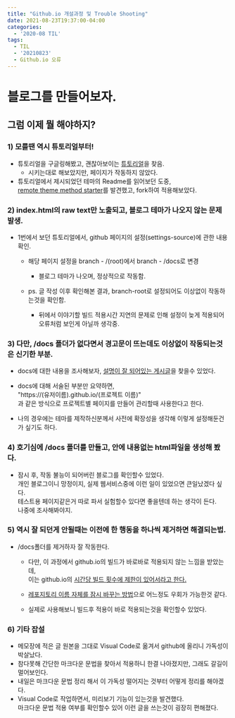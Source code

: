 ```yaml
---
title: "Github.io 개설과정 및 Trouble Shooting"
date: 2021-08-23T19:37:00-04:00
categories:
  - '2020-08 TIL'
tags:
  - TIL
  - '20210823'
  - Github.io 오류
---
```


# 블로그를 만들어보자.
## 그럼 이제 뭘 해야하지?

### 1) 모를땐 역시 튜토리얼부터!
* 튜토리얼을 구글링해봤고, 괜찮아보이는 [튜토리얼]을 찾음.  
  * 시키는대로 해보았지만, 페이지가 작동하지 않았다.
* 튜토리얼에서 제시되었던 테마의 Readme를 읽어보던 도중,  
[remote theme method starter]를 발견했고, fork하여 적용해보았다.



### 2) index.html의 raw text만 노출되고, 블로그 테마가 나오지 않는 문제 발생.
* 1번에서 보던 튜토리얼에서, github 페이지의 설정(settings-source)에 관한 내용 확인.

  * 해당 페이지 설정을 branch - /(root)에서 branch - /docs로 변경
    * 블로그 테마가 나오며, 정상적으로 작동함.
  
  * ps. 글 작성 이후 확인해본 결과, branch-root로 설정되어도 이상없이 작동하는것을 확인함.
    * 뒤에서 이야기할 빌드 적용시간 지연의 문제로 인해 설정이 늦게 적용되어 오류처럼 보인게 아닐까 생각중. 

### 3) 다만, /docs 폴더가 없다면서 경고문이 뜨는데도 이상없이 작동되는것은 신기한 부분.

* docs에 대한 내용을 조사해보자, [설명이 잘 되어있는 게시글]을 찾을수 있었다.

* docs에 대해 서술된 부분만 요약하면,  
"https://(유저이름).github.io/(프로젝트 이름)"  
과 같은 방식으로 프로젝트별 페이지를 만들어 관리할때 사용한다고 한다.
* 나의 경우에는 테마를 제작하신분께서 사전에 확장성을 생각해 이렇게 설정해둔건가 싶기도 하다.

### 4) 호기심에 /docs 폴더를 만들고, 안에 내용없는 html파일을 생성해 봤다.

* 잠시 후, 작동 불능이 되어버린 블로그를 확인할수 있었다.  
개인 블로그이니 망정이지, 실제 웹서비스중에 이런 일이 있었으면 큰일났겠다 싶다.  
테스트용 페이지같은거 따로 파서 실험할수 있다면 좋을텐데 하는 생각이 든다.  
나중에 조사해봐야지.

### 5) 역시 잘 되던게 안될때는 이전에 한 행동을 하나씩 제거하면 해결되는법.  
* /docs폴더를 제거하자 잘 작동한다.

  * 다만, 이 과정에서 github.io의 빌드가 바로바로 적용되지 않는 느낌을 받았는데,  
이는 github.io의 [시간당 빌드 횟수에 제한이 있어서라고 한다.]

  * [레포지토리 이름 자체를 잠시 바꾸는 방법]으로 어느정도 우회가 가능한것 같다.  
  * 실제로 사용해보니 빌드후 적용이 바로 적용되는것을 확인할수 있었다. 

### 6) 기타 잡설  
* 메모장에 적은 글 원본을 그대로 Visual Code로 옮겨서 github에 올리니 가독성이 박살났다.  
* 참다못해 간단한 마크다운 문법을 찾아서 적용하니 한결 나아졌지만, 그래도 갈길이 멀어보인다.  
* 내일은 마크다운 문법 정리 해서 이 가독성 떨어지는 것부터 어떻게 정리를 해야겠다.
* Visual Code로 작업하면서, 미리보기 기능이 있는것을 발견했다.  
마크다운 문법 적용 여부를 확인할수 있어 이런 글을 쓰는것이 굉장히 편해졌다.


[튜토리얼]: https://dreamgonfly.github.io/blog/jekyll-remote-theme/
[remote theme method starter]: https://github.com/mmistakes/minimal-mistakes
[설명이 잘 되어있는 게시글]: https://mygumi.tistory.com/285
[시간당 빌드 횟수에 제한이 있어서라고 한다.]: https://forteleaf.tistory.com/entry/githubio-%EB%B8%94%EB%A1%9C%EA%B7%B8-%EB%A7%8C%EB%93%A0-%ED%9B%84%EA%B8%B0
[레포지토리 이름 자체를 잠시 바꾸는 방법]: https://velog.io/@shg4821/%EA%B9%83%ED%97%88%EB%B8%8C-%EB%B8%94%EB%A1%9C%EA%B7%B8-%EB%A7%8C%EB%93%A4%EA%B8%B0-1.5